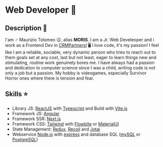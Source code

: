 # Web Developer 🥷

## Description 📒

I'am ♂️ Maurizio Tolomeo 😉, alias **MORIS**. I am a Jr. Web Develeoper and i work as a Frontend Dev in [CRMPartners!](https://www.crmpartners.it/) 🖥️ I love code, it's my passion! I feel like I am a reliable, sociable, very dynamic person who tries to reach out to them goals set at any cost, last but not least, eager to learn things new and stimulating, routine work genuinely bores me. I have always had a passion and dedication to computer science since I was a child, writing code is not only a job but a passion. My hobby is videogames, especially Survivor Horror ones where there is tension and fear.

## Skills ⭐

- Library JS: [ReactJS](https://reactjs.org/) with [Typescript](https://www.typescriptlang.org/) and Build with [Vite.js](https://vitejs.dev/)
- Framework JS: [Angular](https://angular.io/)
- Framework SSR: [Next.js](https://nextjs.org/)
- Framework CSS: [Tailwind](https://tailwindcss.com/) with [Flowbite](https://flowbite.com/) or [MaterialUI](https://mui.com/)
- State Management: [Redux](https://redux.js.org/), [Recoil](https://recoiljs.org/) and [Jotai](https://jotai.org/)
- Webservice [Node.js](https://nodejs.org/en/) with [express](https://expressjs.com/) and database SQL ([mySQL](https://www.mysql.com/it/) or [PostgreSQL](https://www.postgresql.org/))


